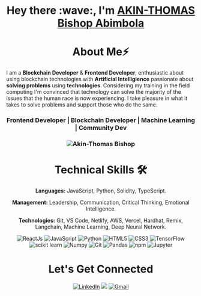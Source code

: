 <!--![](./prof.gif) -->

<h1 align="center" >Hey there :wave:, I'm <a href="https://www.linkedin.com/in/akin-thomas-bishop-b32477232/" target="_blank">AKIN-THOMAS Bishop Abimbola</a></h1>
<!-- <img width="20%" align="right"   src="./passport-crop.png" > -->

<h1 align="center">About Me⚡</h1>

I am a **Blockchain Developer** & **Frontend Developer**, enthusiastic about using blockchain technologies with **Artificial Intelligience** passionate about **solving problems** using **technologies**. Considering my training in the field computing I'm convinced that technology can solve the majority of the issues that the human race is now experiencing. I take pleasure in what it takes to solve problems and support those who do the same. 
 

<h3 align="center"> Frontend Developer | Blockchain Developer | Machine Learning | Community Dev </h3>

<h3><p align="center"> <img src="https://media.licdn.com/dms/image/D4D03AQGHf1BRvs3xgg/profile-displayphoto-shrink_400_400/0/1678657711207?e=1699488000&v=beta&t=_PQm8mtuQiba24HyNtqdP_ZCgFi_7DZA74f5rYj04dM" alt="Akin-Thomas Bishop" /></p></h3>
   <div align="center">

<h1>Technical Skills 🛠</h1>
   
<b>Languages:</b>	JavaScript, Python, Solidity, TypeScript.

<b>Management:</b>  Leadership, Communication, Critical Thinking, Emotional Intelligence.

<b>Technologies:</b> Git, VS Code, Netlify, AWS, Vercel, Hardhat, Remix, Langchain, Machine Learning, Deep Neural Network.


<p align="center"> 
      <img alt="ReactJs" src="https://img.shields.io/badge/React-20232A?style=for-the-badge&logo=react&logoColor=61DAFB" />
      <img alt="JavaScript" src="https://img.shields.io/badge/javascript-%23323330.svg?&style=for-the-badge&logo=javascript&logoColor=%23F7DF1E" />
    <img alt="Python" src="https://img.shields.io/badge/python-%2314354C.svg?style=for-the-badge&logo=python&logoColor=white"/>
   <img alt="HTML5" src="https://img.shields.io/badge/html5-%23E34F26.svg?&style=for-the-badge&logo=html5&logoColor=white" />
    <img alt="CSS3" src="https://img.shields.io/badge/css3-%231572B6.svg?&style=for-the-badge&logo=css3&logoColor=white" />
    <img alt="TensorFlow" src="https://img.shields.io/badge/TensorFlow-FF6F00?style=for-the-badge&logo=TensorFlow&logoColor=white" />
    <img alt="scikit learn" src="https://img.shields.io/badge/scikit_learn-F7931E?style=for-the-badge&logo=scikit-learn&logoColor=white" />  
    <img alt="Numpy" src="https://img.shields.io/badge/Numpy-777BB4?style=for-the-badge&logo=numpy&logoColor=white" />
  <img alt="Git" src="https://img.shields.io/badge/Git-F05032?style=for-the-badge&logo=git&logoColor=white" />
    <img alt="Pandas" src="https://img.shields.io/badge/Pandas-2C2D72?style=for-the-badge&logo=pandas&logoColor=white" />
    <img alt="npm" src="https://img.shields.io/badge/npm-CB3837?style=for-the-badge&logo=npm&logoColor=white" />
   <img alt="Jupyter" src="https://img.shields.io/badge/Jupyter-F37626.svg?&style=for-the-badge&logo=Jupyter&logoColor=white" />

</p>



 <h1 align="center">Let's Get Connected</h1>

<div align="center">


<a  href="https://www.linkedin.com/in/akin-thomas-bishop-b32477232/" target="_blank"><img alt="LinkedIn" src="https://img.shields.io/badge/linkedin%20-%230077B5.svg?&style=for-the-badge&logo=linkedin&logoColor=white" /></a>
<a href="https://twitter.com/Bishopakint" target="_blank"><img src="https://img.shields.io/badge/twitter-%2300acee.svg?&style=for-the-badge&logo=twitter&logoColor=white&alt=twitter" /></a>
<a href="mailto:akinthomasbishop25@gmail.com"><img  alt="Gmail" src="https://img.shields.io/badge/Gmail-D14836?style=for-the-badge&logo=gmail&logoColor=white" />

   
</div>   
   
<!-- <table>
  <tr>
   
<td><img src="https://github-readme-stats.vercel.app/api?username=Tinny-Robot&include_all_commits=true&count_private=true&show_icons=true&line_height=20&title_color=7A7ADB&icon_color=2234AE&text_color=D3D3D3&bg_color=0,000000,130F40" alt="Nathaniel Handan" />
    <td><img src="https://github-readme-stats.vercel.app/api/top-langs?username=Tinny-Robot&show_icons=true&locale=en&layout=compact&title_color=7A7ADB&icon_color=2234AE&text_color=D3D3D3&bg_color=0,000000,130F40" alt="Nathaniel Handan" /></td>
  </tr>
</table>

<div align="center">
<p><img align="center" src="https://github-readme-streak-stats.herokuapp.com/?user=Tinny-Robot&theme=dark" alt="Nathaniel Handan" /></p>
  </div>

 [![Tinny-Robot's GitHub activity graph](https://activity-graph.herokuapp.com/graph?username=Tinny-Robot&theme=xcode)](https://github.com/Tinny-Robot)
   
   

[![GitHub followers](https://img.shields.io/github/followers/Tinny-Robot.svg?style=social&label=Follow)](https://github.com/Tinny-Robot?tab=followers)
![](./prof.gif)
